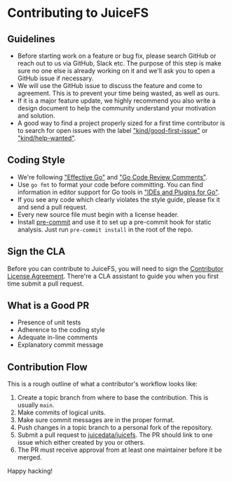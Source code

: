 # Contributing to JuiceFS

## Guidelines

- Before starting work on a feature or bug fix, please search GitHub or reach out to us via GitHub, Slack etc. The purpose of this step is make sure no one else is already working on it and we'll ask you to open a GitHub issue if necessary.
- We will use the GitHub issue to discuss the feature and come to agreement. This is to prevent your time being wasted, as well as ours.
- If it is a major feature update, we highly recommend you also write a design document to help the community understand your motivation and solution.
- A good way to find a project properly sized for a first time contributor is to search for open issues with the label ["kind/good-first-issue"](https://github.com/juicedata/juicefs/labels/kind%2Fgood-first-issue) or ["kind/help-wanted"](https://github.com/juicedata/juicefs/labels/kind%2Fhelp-wanted).

## Coding Style

- We're following ["Effective Go"](https://go.dev/doc/effective_go) and ["Go Code Review Comments"](https://github.com/golang/go/wiki/CodeReviewComments).
- Use `go fmt` to format your code before committing. You can find information in editor support for Go tools in ["IDEs and Plugins for Go"](https://github.com/golang/go/wiki/IDEsAndTextEditorPlugins).
- If you see any code which clearly violates the style guide, please fix it and send a pull request.
- Every new source file must begin with a license header.
- Install [pre-commit](https://pre-commit.com) and use it to set up a pre-commit hook for static analysis. Just run `pre-commit install` in the root of the repo.

## Sign the CLA

Before you can contribute to JuiceFS, you will need to sign the [Contributor License Agreement](https://cla-assistant.io/juicedata/juicefs). There're a CLA assistant to guide you when you first time submit a pull request.

## What is a Good PR

- Presence of unit tests
- Adherence to the coding style
- Adequate in-line comments
- Explanatory commit message

## Contribution Flow

This is a rough outline of what a contributor's workflow looks like:

1. Create a topic branch from where to base the contribution. This is usually `main`.
1. Make commits of logical units.
1. Make sure commit messages are in the proper format.
1. Push changes in a topic branch to a personal fork of the repository.
1. Submit a pull request to [juicedata/juicefs](https://github.com/juicedata/juicefs/compare). The PR should link to one issue which either created by you or others.
1. The PR must receive approval from at least one maintainer before it be merged.

Happy hacking!
